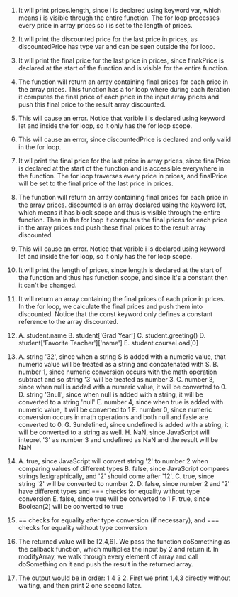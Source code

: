 1. It will print prices.length, since i is declared using keyword var, which means i is visible through the entire function. The for loop processes every price in array prices so i is set to the length of prices.
2. It will print the discounted price for the last price in prices, as discountedPrice has type var and can be seen outside the for loop.
3. It will print the final price for the last price in prices, since finakPrice is declared at the start of the function and is visible for the entire function.
4. The function will return an array containing final prices for each price in the array prices. This function has a for loop where during each iteration it computes the final price of each price in the input array prices and push this final price to the result array discounted.
5. This will cause an error. Notice that varible i is declared using keyword let and inside the for loop, so it only has the for loop scope.
6. This will cause an error, since discountedPrice is declared and only valid in the for loop.
7. It wil print the final price for the last price in array prices, since finalPrice is declared at the start of the function and is accessible everywhere in the function. The for loop traverses every price in prices, and finalPrice will be set to the final price of the last price in prices.
8. The function will return an array containing final prices for each price in the array prices. discounted is an array declared using the keyword let, which means it has block scope and thus is visible through the entire function. Then in the for loop it computes the final prices for each price in the array prices and push these final prices to the result array discounted.
9. This will cause an error. Notice that varible i is declared using keyword let and inside the for loop, so it only has the for loop scope.
10. It will print the length of prices, since length is declared at the start of the function and thus has function scope, and since it's a constant then it can't be changed.
11. It will return an array containing the final prices of each price in prices. In the for loop, we calculate the final prices and push them into discounted. Notice that the const keyword only defines a constant reference to the array discounted.
12. A. student.name
    B. student['Grad Year']
    C. student.greeting()
    D. student['Favorite Teacher']['name']
    E. student.courseLoad[0]
13. A. string '32', since when a string S is added with a numeric value, that numeric value will be treated as a string and concatenated with S.
    B. number 1, since numeric conversion occurs with the math operation subtract and so string '3' will be treated as number 3.
    C. number 3, since when null is added with a numeric value, it will be converted to 0.
    D. string '3null', since when null is added with a string, it will be converted to a string 'null'
    E. number 4, since when true is added with numeric value, it will be converted to 1
    F. number 0, since numeric conversion occurs in math operations and both null and fasle are converted to 0.
    G. 3undefined, since undefined is added with a string, it will be converted to a string as well.
    H. NaN, since JavaScript will intepret '3' as number 3 and undefined as NaN and the result will be NaN
14. A. true, since JavaScript will convert string '2' to number 2 when comparing values of different types
    B. false, since JavaScript compares strings lexigraphically, and '2' should come after '12'.
    C. true, since string '2' will be converted to number 2.
    D. false, since number 2 and '2' have different types and === checks for equality without type conversion
    E. false, since true will be converted to 1
    F. true, since Boolean(2) will be converted to true
15. == checks for equality after type conversion (if necessary), and === checks for equality without type conversion
17. The returned value will be [2,4,6]. We pass the function doSomething as the callback function, which multiplies the input by 2 and return it. In modifyArray, we walk through every element of array and call doSomething on it and push the result in the returned array.

19. The output would be in order: 1 4 3 2. First we print 1,4,3 directly without waiting, and then print 2 one second later.
    